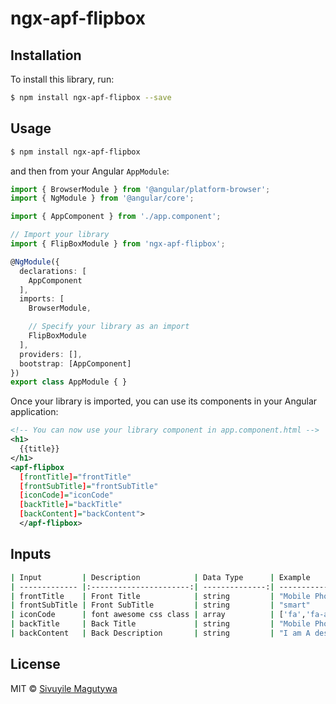 # ngx-apf-flipbox

## Installation

To install this library, run:

```bash
$ npm install ngx-apf-flipbox --save
```

## Usage

```bash
$ npm install ngx-apf-flipbox
```

and then from your Angular `AppModule`:

```typescript
import { BrowserModule } from '@angular/platform-browser';
import { NgModule } from '@angular/core';

import { AppComponent } from './app.component';

// Import your library
import { FlipBoxModule } from 'ngx-apf-flipbox';

@NgModule({
  declarations: [
    AppComponent
  ],
  imports: [
    BrowserModule,

    // Specify your library as an import
    FlipBoxModule
  ],
  providers: [],
  bootstrap: [AppComponent]
})
export class AppModule { }
```

Once your library is imported, you can use its components in your Angular application:

```xml
<!-- You can now use your library component in app.component.html -->
<h1>
  {{title}}
</h1>
<apf-flipbox
  [frontTitle]="frontTitle" 
  [frontSubTitle]="frontSubTitle"
  [iconCode]="iconCode" 
  [backTitle]="backTitle" 
  [backContent]="backContent">
  </apf-flipbox>
```
## Inputs
```bash
| Input         | Description            | Data Type      | Example                               |
| ------------- |:----------------------:| --------------:| -------------------------------------:|
| frontTitle    | Front Title            | string         | "Mobile Phones"                       |
| frontSubTitle | Front SubTitle         | string         | "smart"                               |
| iconCode      | font awesome css class | array          | ['fa','fa-address-card-o' , 'fa-3x']  |
| backTitle     | Back Title             | string         | "Mobile Phones Are Smart"             |
| backContent   | Back Description       | string         | "I am A description for Mobile Phone."|
```
## License

MIT © [Sivuyile Magutywa](mailto:s.magutywa@applicafro.co.za)
